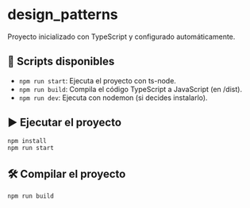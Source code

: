 # design_patterns

Proyecto inicializado con TypeScript y configurado automáticamente.

## 🚀 Scripts disponibles

- `npm run start`: Ejecuta el proyecto con ts-node.
- `npm run build`: Compila el código TypeScript a JavaScript (en /dist).
- `npm run dev`: Ejecuta con nodemon (si decides instalarlo).

## ▶️ Ejecutar el proyecto

```bash
npm install
npm run start
```

## 🛠️ Compilar el proyecto

```bash
npm run build
```
